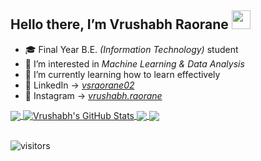 <h2>Hello there, I’m Vrushabh Raorane <img src="https://raw.githubusercontent.com/MartinHeinz/MartinHeinz/master/wave.gif" width="30px">
</h2>

- 🎓 Final Year B.E. *(Information Technology)* student
- 👀 I’m interested in <em>Machine Learning & Data Analysis </em>
- 🌱 I’m currently learning how to learn effectively
- 🎯 LinkedIn -> <a href="https://www.linkedin.com/in/vsraorane02/" target="_blank"><i>vsraorane02</i></a>
- 🎊 Instagram -> <a href="https://www.instagram.com/vrushabh.raorane/" target="_blank"><i>vrushabh.raorane</i></a>


<!-- <img height="180em" src="https://github-readme-stats.vercel.app/api?username=Vrushabh6300&show_icons=true&hide_border=true&&count_private=true&include_all_commits=true" /> -->

<a href="https://github.com/Vrushabh6300/Vrushabh6300">
  <img align="center" src="https://github-readme-stats.vercel.app/api/top-langs/?username=Vrushabh6300&hide=java&title_color=ffffff&text_color=c9cacc&icon_color=2bbc8a&bg_color=1d1f21&langs_count=3" />
</a>
<a href="https://github.com/Vrushabh6300/Vrushabh6300">
  <img align="center" src="https://github-readme-stats.vercel.app/api?username=Vrushabh6300&show_icons=true&line_height=27&count_private=true&title_color=ffffff&text_color=c9cacc&icon_color=2bbc8a&bg_color=1d1f21" alt="Vrushabh's GitHub Stats" />
</a>

<a href="https://github.com/Vrushabh6300/python-project-blueprint">
  <img align="center" src="https://github-readme-stats.vercel.app/api/pin/?username=Vrushabh6300&repo=Flask-Blog-App&title_color=ffffff&text_color=c9cacc&icon_color=2bbc8a&bg_color=1d1f21" />
</a>


<a href="https://github.com/Vrushabh6300/go-project-blueprint">
  <img align="center" src="https://github-readme-stats.vercel.app/api/pin/?username=Vrushabh6300&repo=Machine_Learning_A-Z_Udemy&title_color=ffffff&text_color=c9cacc&icon_color=2bbc8a&bg_color=1d1f21" />
</a> 
<br>
<br>

![visitors](https://visitor-badge.glitch.me/badge?page_id=${Vrushabh6300})
<!---
Vrushabh6300/Vrushabh6300 is a ✨ special ✨ repository because its `README.md` (this file) appears on your GitHub profile.
You can click the Preview link to take a look at your changes.
--->
